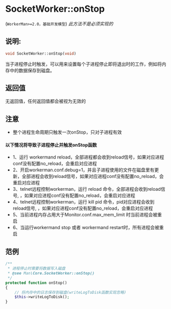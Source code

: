 # SocketWorker::onStop
(```WorkerMan>=2.0，基础开发模型```)   *此方法不是必须实现的*

## 说明:
```php
void SocketWorker::onStop(void)
```

当子进程停止时触发，可以用来设置每个子进程停止即将退出时的工作，例如将内存中的数据保存到磁盘。

## 返回值
无返回值，任何返回值都会被视为无效的

## 注意
* 整个进程生命周期只触发一次onStop，只对子进程有效

#### 以下情况将导致子进程停止并触发onStop函数
* 1、运行 workermand reload，全部进程都会收到reload信号，如果对应进程conf没有配置no_reload，会重启对应进程
* 2、开启workerman.conf.debug=1，并且子进程使用的文件在磁盘里有更新，全部进程会收到reload信号，如果对应进程conf没有配置no_reload，会重启对应进程
* 3、telnet远程控制workerman，运行 reload 命令，全部进程会收到reload信号, ，如果对应进程conf没有配置no_reload，会重启对应进程
* 4、telnet远程控制workerman，运行 kill pid 命令，pid对应进程会收到reload信号, ，如果对应进程conf没有配置no_reload，会重启对应进程
* 5、当前进程内存占用大于Monitor.conf.max_mem_limit 时当前进程会被重启
* 6、当运行workermand stop 或者 workermand restart时，所有进程会被重启


## 范例
```php
/**
 * 进程停止时需要将数据写入磁盘
 * @see Man\Core.SocketWorker::onStop()
 */
protected function onStop()
{
    // 将内存中的日志保存到磁盘(writeLogToDisk函数实现忽略)
    $this->writeLogToDisk();
}
```
